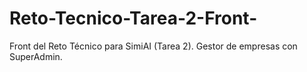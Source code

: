 # Reto-Tecnico-Tarea-2-Front-
Front del Reto Técnico para SimiAI (Tarea 2). Gestor de empresas con SuperAdmin.

